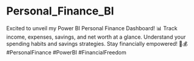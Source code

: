 # Personal_Finance_BI
 Excited to unveil my Power BI Personal Finance Dashboard! 📊 Track income, expenses, savings, and net worth at a glance. Understand your spending habits and savings strategies. Stay financially empowered! 💪💰 #PersonalFinance #PowerBI #FinancialFreedom
